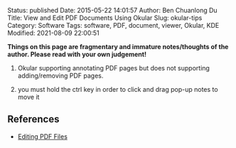 Status: published
Date: 2015-05-22 14:01:57
Author: Ben Chuanlong Du
Title: View and Edit PDF Documents Using Okular
Slug: okular-tips
Category: Software
Tags: software, PDF, document, viewer, Okular, KDE
Modified: 2021-08-09 22:00:51

**Things on this page are fragmentary and immature notes/thoughts of the author. Please read with your own judgement!**

1. Okular supporting annotating PDF pages
    but does not supporting adding/removing PDF pages.

2. you must hold the ctrl key in order to click and drag pop-up notes
to move it



## References 

- [Editing PDF Files](http://www.legendu.net/misc/blog/editing-PDF-files)